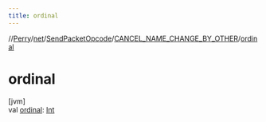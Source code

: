 ```yaml
---
title: ordinal
---
```

//[Perry](../../../../index.html)/[net](../../index.html)/[SendPacketOpcode](../index.html)/[CANCEL_NAME_CHANGE_BY_OTHER](index.html)/[ordinal](ordinal.html)



# ordinal



[jvm]\
val [ordinal](ordinal.html): [Int](https://kotlinlang.org/api/latest/jvm/stdlib/kotlin/-int/index.html)




